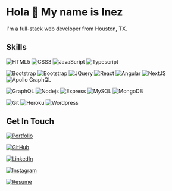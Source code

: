 # Hola 👋 My name is Inez
I'm a full-stack web developer from Houston, TX.


## Skills

<!-- #### Languages -->
![HTML5](https://img.shields.io/badge/-HTML5-white?style=flat&logo=html5)
![CSS3](https://img.shields.io/badge/-CSS3-white?style=flat&logo=css3&logoColor=264de4)
![JavaScript](https://img.shields.io/badge/-JavaScript-white?style=flat&logo=javascript)
![Typescript](https://img.shields.io/badge/-TypeScript-white?style=flat&logo=typescript)

<!-- #### Front End Tools -->
![Bootstrap](https://img.shields.io/badge/-Bootstrap-white?style=flat&logo=bootstrap)
![Bootstrap](https://img.shields.io/badge/-Tailwind-white?style=flat&logo=tailwindcss)
![JQuery](https://img.shields.io/badge/-JQuery-white?style=flat&logo=jquery&logoColor=0769ad)
![React](https://img.shields.io/badge/-React-white?style=flat&logo=react)
![Angular](https://img.shields.io/badge/-Angular-white?style=flat&logo=angular&logoColor=dd1b16)
![NextJS](https://img.shields.io/badge/-NextJS-white?style=flat&logo=nextdotjs&logoColor=black)
![Apollo GraphQL](https://img.shields.io/badge/-Apollo%20GraphQL-white?style=flat&logo=apollographql&logoColor=black)

<!-- #### Back End Tools -->
![GraphQL](https://img.shields.io/badge/-GraphQL-white?style=flat&logo=graphql&logoColor=e535ab)
![Nodejs](https://img.shields.io/badge/-Nodejs-white?style=flat&logo=Node.js)
![Express](https://img.shields.io/badge/-Express-white?style=flat&logo=express&logoColor=black)
![MySQL](https://img.shields.io/badge/-MySQL-white?style=flat&logo=mysql)
![MongoDB](https://img.shields.io/badge/-MongoDB-white?style=flat&logo=mongodb)

<!-- #### Technologies -->
![Git](https://img.shields.io/badge/-Git-white?style=flat&logo=git)
![Heroku](https://img.shields.io/badge/-Heroku-white?style=flat&logo=heroku&logoColor=6567a5)
![Wordpress](https://img.shields.io/badge/-Wordpress-white?style=flat&logo=wordpress&logoColor=21759b)

## Get In Touch

<p>
        <a href="https://terrytangyuan.github.io/cv.html"><img src="imgs/cv.svg" alt="Portfolio"></a>
	</p>
	<p>
	<a href="https://github.com/terrytangyuan"><img src="imgs/github.svg" alt="GitHub"></a>
	</p>
	<p>
	<a href="https://www.linkedin.com/in/terrytangyuan"><img src="imgs/linkedin.svg" alt="LinkedIn"></a>
	</p>
	<p>
	<a href="https://github.com/sponsors/terrytangyuan"><img src="imgs/sponsors.svg" alt="Instagram"></a>
	</p>
	<p>
	<a href="https://terrytangyuan.github.io/cv.html"><img src="imgs/cv.svg" alt="Resume"></a>
</p>
